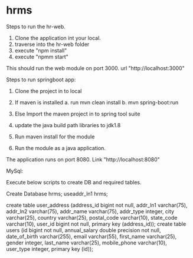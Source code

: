 # hrms

Steps to run the hr-web.

1. Clone the application int your local.
2. traverse into the hr-web folder
3. execute "npm install"
4. execute "npmm start"

This should run the web module on port 3000. url "http://localhost:3000"

Steps to run springboot app:

1. Clone the project in to local
2. If maven is installed
	a. run mvn clean install
	b. mvn spring-boot:run
	
3. Else Import the maven project in to spring tool suite
4. update the java build path libraries to jdk1.8
5. Run maven install for the module
6. Run the module as a java application.

The application runs on port 8080. Link "http://localhost:8080"

MySql:

Execute below scripts to create DB and required tables.

Create Database hrms;
useaddr_ln1 hrms;

create table user_address (address_id bigint not null, addr_ln1 varchar(75), addr_ln2 varchar(75), addr_name varchar(75), addr_type integer, city varchar(25), country varchar(25), postal_code varchar(10), state_code varchar(10), user_id bigint not null, primary key (address_id));
create table users (id bigint not null, annual_salary double precision not null, date_of_birth varchar(255), email varchar(55), first_name varchar(25), gender integer, last_name varchar(25), mobile_phone varchar(10), user_type integer, primary key (id));

